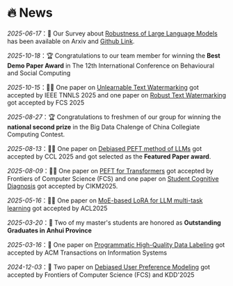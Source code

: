 # 🔥 News

_2025-06-17_：📌 Our Survey about <u>Robustness of Large Language Models</u> has been available on Arxiv and [Github Link](https://github.com/zhangkunzk/Awesome-LLM-Robustness-papers).

_2025-10-18_：🏆 Congratulations to our team member for winning the **Best Demo Paper Award** in The 12th International Conference on Behavioural and Social Computing   

_2025-10-15_：🎉🎉 One paper on <u>Unlearnable Text Watermarking</u> got accepted by IEEE TNNLS 2025 and one paper on <u>Robust Text Watermarking</u> got accepted by FCS 2025

_2025-08-27_：🏆 Congratulations to freshmen of our group for winning the **national second prize** in the Big Data Chalenge of China Collegiate Computing Contest. 

_2025-08-13_：🎉🎉 One paper on <u>Debiased PEFT method of LLMs</u> got accepted by CCL 2025 and got selected as the **Featured Paper award**. 

_2025-08-09_：🎉🎉 One paper on <u>PEFT for Transformers</u> got accepted by Frontiers of Computer Science (FCS) and one paper on  <u>Student Cognitive Diagnosis</u> got accepted by CIKM2025. 

_2025-05-16_：🎉🎉 One paper on <u>MoE-based LoRA for LLM multi-task learning</u> got accepted by ACL2025

_2025-03-20_：🎉 Two of my master's students are honored as **Outstanding Graduates in Anhui Province**

_2025-03-16_：🎉 One paper on <u>Programmatic High-Quality Data Labeling</u> got accepted by ACM Transactions on Information Systems


_2024-12-03_：🎉 Two paper on <u>Debiased User Preference Modeling</u> got accepted by Frontiers of Computer Science (FCS) and KDD'2025

<!--
_2024-11-05_：🎉 Two of my master's students got Natural Scholarship of 2024

_2024-09-05_：🎉 One paper on <u>Parameter-Efficient Fine-Tuning (PEFT)</u> got accepted by Frontiers of Computer Science (FCS)


_2024-09-01_：🎉 One paper on <u>Contrastive Representation Learning</u> got accepted by IEEE Transactions on Computational Social Systems (IEEE TCSS)  

_2024-08-22_： Our undergraduate team won **National Second Prize** in China Collegiate Computing Contest 2024-Big Data Challenge 

_2024-06-12_： One paper on <u>Debiased User Preference Modeling</u> got accepted by Chinese Journal of Computers (计算机学报)  
and one paper on <u>Visual Question Answering</u> got accepted by Knowledge and Information Systems

_2024-05-18_： One paper on Cognitive Diagnosis got accepted by KDD'2024  

_2024-05-01_：[One paper](https://webofscience.clarivate.cn/wos/alldb/summary/23f5d230-c403-4b2e-9218-057b57ac2e1f-ee0ef1fb/relevance/1) on Image Sentiment Analysis got recognized as ESI High Cited Paper 🏆  

_2024-04-27_：Two patent for multi-modal inference technology got granted

_2024-04-19_：One patent for sentence semantic matching technology got granted

_2024-03-30_：One paper on <u>Counterfactual Fairness</u> got accepted by ACM TOIS

_2024-02-26_：One paper on <u>causal-based debiasing</u> got accepted by AI Open. 
-->

